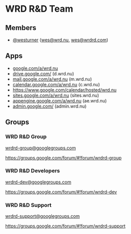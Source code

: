 # WRD R&D Team

## Members
* [@westurner](https://github.com/westurner) (wes@wrd.nu, wes@wrdrd.com)

## Apps
* [google.com/a/wrd.nu](https://google.com/a/wrd.nu)
* [drive.google.com/](https://drive.google.com/drive/)
  (d.wrd.nu)
* [mail.google.com/a/wrd.nu](https://mail.google.com/a/wrd.nu)
  (m.wrd.nu)
* [calendar.google.com/a/wrd.nu](https://calendar.google.com/a/wrd.nu)
  (c.wrd.nu)
* https://www.google.com/calendar/hosted/wrd.nu
* [sites.google.com/a/wrd.nu](https://sites.google.com/a/wrd.nu)
  (sites.wrd.nu)
* [appengine.google.com/a/wrd.nu](https://appengine.google.com/a/wrd.nu) (ae.wrd.nu)
* [admin.google.com/](https://admin.google.com/) (admin.wrd.nu)


## Groups
### WRD R&D Group
wrdrd-group@googlegroups.com

https://groups.google.com/forum/#!forum/wrdrd-group

### WRD R&D Developers
wrdrd-dev@googlegroups.com

https://groups.google.com/forum/#!forum/wrdrd-dev

### WRD R&D Support
wrdrd-support@googlegroups.com

https://groups.google.com/forum/#!forum/wrdrd-support
  
